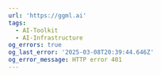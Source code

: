 ```yaml
---
url: 'https://ggml.ai'
tags:
  - AI-Toolkit
  - AI-Infrastructure
og_errors: true
og_last_error: '2025-03-08T20:39:44.646Z'
og_error_message: HTTP error 401
---
```


